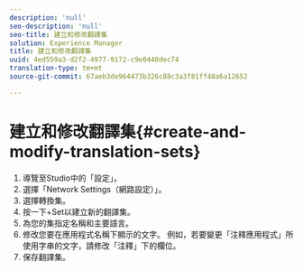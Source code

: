 ```yaml
---
description: 'null'
seo-description: 'null'
seo-title: 建立和修改翻譯集
solution: Experience Manager
title: 建立和修改翻譯集
uuid: 4ed559a3-d2f2-4977-9172-c9e0448dec74
translation-type: tm+mt
source-git-commit: 67aeb3de964473b326c88c3a3f81ff48a6a12652

---
```



# 建立和修改翻譯集{#create-and-modify-translation-sets}

1. 導覽至Studio中的「設定」。
1. 選擇「Network Settings（網路設定）」。
1. 選擇轉換集。
1. 按一下+Set以建立新的翻譯集。
1. 為您的集指定名稱和主要語言。
1. 修改您要在應用程式名稱下顯示的文字。 例如，若要變更「注釋應用程式」所使用字串的文字，請修改「注釋」下的欄位。
1. 保存翻譯集。

